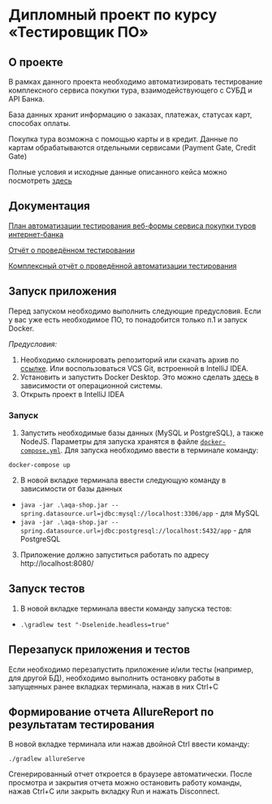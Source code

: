 # Дипломный проект по курсу «Тестировщик ПО»
## О проекте
В рамках данного проекта необходимо автоматизировать тестирование комплексного сервиса покупки тура, взаимодействующего с СУБД и API Банка.

База данных хранит информацию о заказах, платежах, статусах карт, способах оплаты.

Покупка тура возможна с помощью карты и в кредит. Данные по картам обрабатываются отдельными сервисами (Payment Gate, Credit Gate)

Полные условия и исходные данные описанного кейса можно посмотреть [здесь](https://github.com/netology-code/qa-diploma)

## Документация

[План автоматизации тестирования веб-формы сервиса покупки туров интернет-банка](https://github.com/dofpo/DW_QA/blob/master/documents/Plan.md)

[Отчёт о проведённом тестировании](https://github.com/dofpo/DW_QA/blob/master/documents/Report.md)

[Комплексный отчёт о проведённой автоматизации тестирования](https://github.com/dofpo/DW_QA/blob/master/documents/Summary.md)



## Запуск приложения

Перед запуском необходимо выполнить следующие предусловия. Если у вас уже есть необходимое ПО, то понадобится только п.1 и запуск Docker.

*Предусловия:*
1. Необходимо склонировать репозиторий или скачать архив по [ссылке](https://github.com/dofpo/DW_QA.git). Или воспользоваться VCS Git, встроенной в
   IntelliJ IDEA.
2. Установить и запустить Docker Desktop. Это можно сделать [здесь](https://docs.docker.com/desktop/) в зависимости от операционной системы.
3. Открыть проект в IntelliJ IDEA

### Запуск
1. Запустить необходимые базы данных (MySQL и PostgreSQL), а также NodeJS. Параметры для запуска хранятся в файле [`docker-compose.yml`](https://github.com/dofpo/DW_QA/blob/master/docker-compose.yml). Для запуска необходимо ввести в терминале команду:
```
docker-compose up
```
2. В новой вкладке терминала ввести следующую команду в зависимости от базы данных
- `java -jar .\aqa-shop.jar --spring.datasource.url=jdbc:mysql://localhost:3306/app` - для MySQL
- `java -jar .\aqa-shop.jar --spring.datasource.url=jdbc:postgresql://localhost:5432/app` - для PostgreSQL
3. Приложение должно запуститься работать по адресу http://localhost:8080/

## Запуск тестов
1. В новой вкладке терминала ввести команду запуска тестов:
- `.\gradlew test "-Dselenide.headless=true"`

## Перезапуск приложения и тестов
Если необходимо перезапустить приложение и/или тесты (например, для другой БД), необходимо выполнить остановку работы в запущенных ранее вкладках терминала, нажав в них Ctrl+С

## Формирование отчета AllureReport по результатам тестирования
В новой вкладке терминала или нажав двойной Ctrl ввести команду:
```
./gradlew allureServe
```
Сгенерированный отчет откроется в браузере автоматически. После просмотра и закрытия отчета можно остановить работу команды, нажав Ctrl+С или закрыть вкладку Run и нажать Disconnect.
